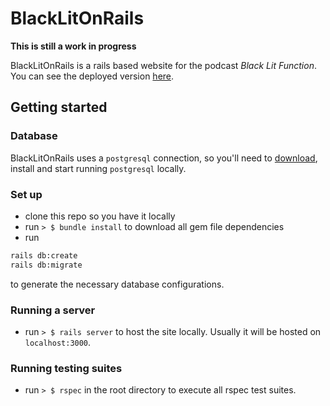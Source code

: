 # BlackLitOnRails

**This is still a work in progress**

BlackLitOnRails is a rails based website for the podcast *Black Lit Function*.
You can see the deployed version [here](http://blacklitfunction.herokuapp.com/).

## Getting started

### Database
BlackLitOnRails uses a `postgresql` connection, so you'll need to [download](https://www.postgresql.org/download/), install and start running `postgresql` locally.

### Set up
- clone this repo so you have it locally
- run `> $ bundle install` to download all gem file dependencies
- run
```bash
rails db:create
rails db:migrate
```
to generate the necessary database configurations.

### Running a server
- run `> $ rails server` to host the site locally. Usually it will be hosted on `localhost:3000`.

### Running testing suites
- run `> $ rspec` in the root directory to execute all rspec test suites.
